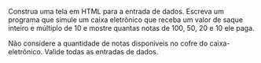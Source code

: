 Construa uma tela em HTML para a entrada de dados.
Escreva um programa que simule um caixa eletrônico que receba um valor de saque inteiro e múltiplo de 10 e mostre quantas notas de 100, 50, 20 e 10 ele paga.

Não considere a quantidade de notas disponíveis no cofre do caixa-eletrônico.
Valide todas as entradas de dados.
